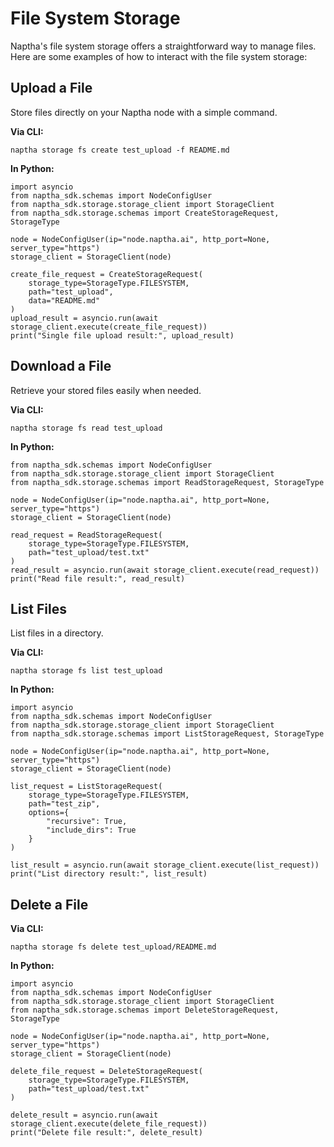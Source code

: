 # File System Storage

Naptha's file system storage offers a straightforward way to manage files. Here are some examples of how to interact with the file system storage:

## Upload a File

Store files directly on your Naptha node with a simple command.

**Via CLI:**

```
naptha storage fs create test_upload -f README.md
```

**In Python:**

```
import asyncio
from naptha_sdk.schemas import NodeConfigUser
from naptha_sdk.storage.storage_client import StorageClient
from naptha_sdk.storage.schemas import CreateStorageRequest, StorageType

node = NodeConfigUser(ip="node.naptha.ai", http_port=None, server_type="https")
storage_client = StorageClient(node)

create_file_request = CreateStorageRequest(
    storage_type=StorageType.FILESYSTEM,
    path="test_upload",
    data="README.md"
)
upload_result = asyncio.run(await storage_client.execute(create_file_request))
print("Single file upload result:", upload_result)
```

## Download a File

Retrieve your stored files easily when needed.

**Via CLI:**

```
naptha storage fs read test_upload
```

**In Python:**

```
from naptha_sdk.schemas import NodeConfigUser
from naptha_sdk.storage.storage_client import StorageClient
from naptha_sdk.storage.schemas import ReadStorageRequest, StorageType

node = NodeConfigUser(ip="node.naptha.ai", http_port=None, server_type="https")
storage_client = StorageClient(node)

read_request = ReadStorageRequest(
    storage_type=StorageType.FILESYSTEM,
    path="test_upload/test.txt"
)
read_result = asyncio.run(await storage_client.execute(read_request))
print("Read file result:", read_result)
```

## List Files

List files in a directory.

**Via CLI:**

```
naptha storage fs list test_upload
```

**In Python:**

```
import asyncio
from naptha_sdk.schemas import NodeConfigUser
from naptha_sdk.storage.storage_client import StorageClient
from naptha_sdk.storage.schemas import ListStorageRequest, StorageType

node = NodeConfigUser(ip="node.naptha.ai", http_port=None, server_type="https")
storage_client = StorageClient(node)

list_request = ListStorageRequest(
    storage_type=StorageType.FILESYSTEM,
    path="test_zip",
    options={
        "recursive": True,
        "include_dirs": True
    }
)

list_result = asyncio.run(await storage_client.execute(list_request))
print("List directory result:", list_result)
```

## Delete a File

**Via CLI:**

```
naptha storage fs delete test_upload/README.md
```

**In Python:**

```
import asyncio
from naptha_sdk.schemas import NodeConfigUser
from naptha_sdk.storage.storage_client import StorageClient
from naptha_sdk.storage.schemas import DeleteStorageRequest, StorageType

node = NodeConfigUser(ip="node.naptha.ai", http_port=None, server_type="https")
storage_client = StorageClient(node)

delete_file_request = DeleteStorageRequest(
    storage_type=StorageType.FILESYSTEM,
    path="test_upload/test.txt"
)

delete_result = asyncio.run(await storage_client.execute(delete_file_request))
print("Delete file result:", delete_result)
```